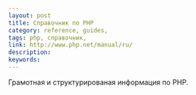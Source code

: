 ```yaml
---
layout: post
title: Справочник по PHP
category: reference, guides, 
tags: php, справочник, 
link: http://www.php.net/manual/ru/
description: 
keywords: 
---
```


<p>Грамотная и структурированая информация по PHP.</p>
